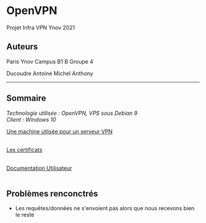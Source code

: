 # OpenVPN
Projet Infra VPN Ynov 2021


## Auteurs
Paris Ynov Campus B1 B Groupe 4

Ducoudre Antoine 
Michel Anthony


<hr>


## Sommaire

<em>Technologie utilisée :
OpenVPN, VPS sous Debian 9<br>
Client : Windows 10</em>


[Une machine utlisée pour un serveur VPN]()<br><br>


[Les certificats]()<br><br>


[Documentation Utilisateur](https://github.com/AntoineDucoudre/OpenVPN/blob/main/ClientDoc.md)<br><br>






## Problèmes renconctrés

- Les requêtes/données ne s'envoient pas alors que nous recevons bien le reste


